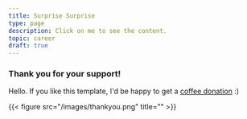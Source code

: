 ```yaml
---
title: Surprise Surprise
type: page
description: Click on me to see the content.
topic: career
draft: true
---
```


### Thank you for your support!


Hello. If you like this template, I'd be happy to get a [coffee donation](https://ko-fi.com/felipesilfer) :)

{{< figure src="/images/thankyou.png" title="" >}}